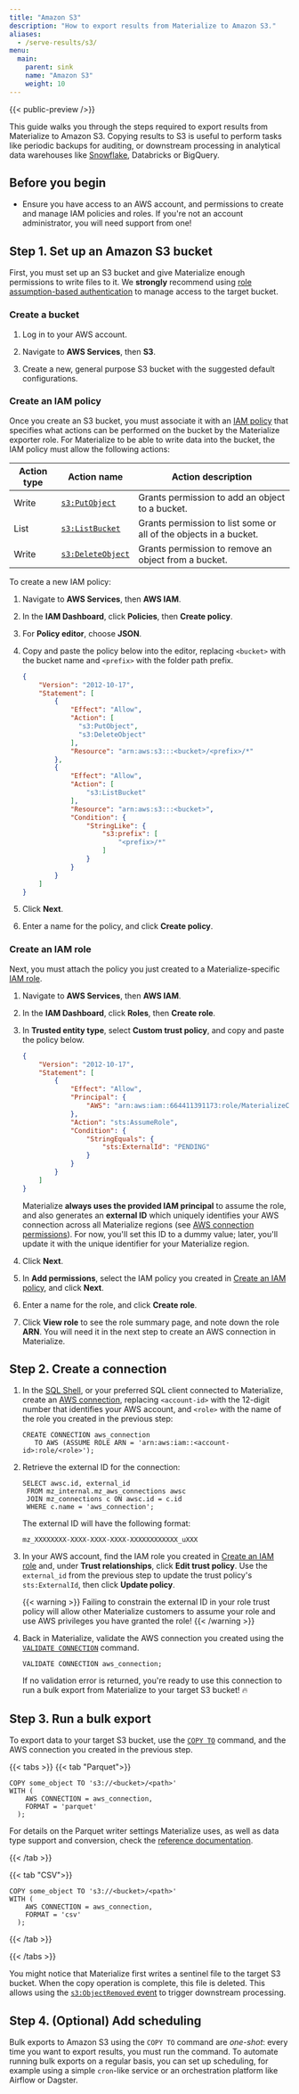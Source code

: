 ```yaml
---
title: "Amazon S3"
description: "How to export results from Materialize to Amazon S3."
aliases:
  - /serve-results/s3/
menu:
  main:
    parent: sink
    name: "Amazon S3"
    weight: 10
---
```


{{< public-preview />}}

This guide walks you through the steps required to export results from
Materialize to Amazon S3. Copying results to S3 is
useful to perform tasks like periodic backups for auditing, or downstream
processing in analytical data warehouses like [Snowflake](/serve-results/snowflake/),
Databricks or BigQuery.

## Before you begin

- Ensure you have access to an AWS account, and permissions to create and manage
  IAM policies and roles. If you're not an account administrator, you will need
  support from one!

## Step 1. Set up an Amazon S3 bucket

First, you must set up an S3 bucket and give Materialize enough permissions to
write files to it. We **strongly** recommend using [role assumption-based authentication](/sql/create-connection/#aws-permissions)
to manage access to the target bucket.

### Create a bucket

1. Log in to your AWS account.

1. Navigate to **AWS Services**, then **S3**.

1. Create a new, general purpose S3 bucket with the suggested default
   configurations.

### Create an IAM policy

Once you create an S3 bucket, you must associate it with an [IAM policy](https://docs.aws.amazon.com/IAM/latest/UserGuide/access_policies.html)
that specifies what actions can be performed on the bucket by the Materialize
exporter role. For Materialize to be able to write data into the bucket, the
IAM policy must allow the following actions:

Action type  | Action name                                                                            | Action description
-------------|----------------------------------------------------------------------------------------|---------------
Write        | [`s3:PutObject`](https://docs.aws.amazon.com/AmazonS3/latest/API/API_PutObject.html)      | Grants permission to add an object to a bucket.
List         | [`s3:ListBucket`](https://docs.aws.amazon.com/AmazonS3/latest/API/API_ListObjectsV2.html) | Grants permission to list some or all of the objects in a bucket.
Write        | [`s3:DeleteObject`](https://docs.aws.amazon.com/AmazonS3/latest/API/API_DeleteObject.html)| Grants permission to remove an object from a bucket.

To create a new IAM policy:

1. Navigate to **AWS Services**, then **AWS IAM**.

1. In the **IAM Dashboard**, click **Policies**, then **Create policy**.

1. For **Policy editor**, choose **JSON**.

1. Copy and paste the policy below into the editor, replacing `<bucket>` with
   the bucket name and `<prefix>` with the folder path prefix.

   ```json
   {
       "Version": "2012-10-17",
       "Statement": [
           {
               "Effect": "Allow",
               "Action": [
                 "s3:PutObject",
                 "s3:DeleteObject"
               ],
               "Resource": "arn:aws:s3:::<bucket>/<prefix>/*"
           },
           {
               "Effect": "Allow",
               "Action": [
                   "s3:ListBucket"
               ],
               "Resource": "arn:aws:s3:::<bucket>",
               "Condition": {
                   "StringLike": {
                       "s3:prefix": [
                           "<prefix>/*"
                       ]
                   }
               }
           }
       ]
   }
   ```

1. Click **Next**.

1. Enter a name for the policy, and click **Create policy**.

### Create an IAM role

Next, you must attach the policy you just created to a Materialize-specific
[IAM role](https://docs.aws.amazon.com/IAM/latest/UserGuide/id_roles.html).

1. Navigate to **AWS Services**, then **AWS IAM**.

1. In the **IAM Dashboard**, click **Roles**, then **Create role**.

1. In **Trusted entity type**, select **Custom trust policy**, and copy and
   paste the policy below.

   ```json
   {
       "Version": "2012-10-17",
       "Statement": [
           {
               "Effect": "Allow",
               "Principal": {
                   "AWS": "arn:aws:iam::664411391173:role/MaterializeConnection"
               },
               "Action": "sts:AssumeRole",
               "Condition": {
                   "StringEquals": {
                       "sts:ExternalId": "PENDING"
                   }
               }
           }
       ]
   }
   ```

   Materialize **always uses the provided IAM principal** to assume the role, and
   also generates an **external ID** which uniquely identifies your AWS connection
   across all Materialize regions (see [AWS connection permissions](/sql/create-connection/#aws-permissions)).
   For now, you'll set this ID to a dummy value; later, you'll update it with
   the unique identifier for your Materialize region.

1. Click **Next**.

1. In **Add permissions**, select the IAM policy you created in [Create an IAM policy](#create-an-iam-policy),
   and click **Next**.

1. Enter a name for the role, and click **Create role**.

1. Click **View role** to see the role summary page, and note down the
   role **ARN**. You will need it in the next step to create an AWS connection in
   Materialize.

## Step 2. Create a connection

1. In the [SQL Shell](/console/), or your preferred SQL
   client connected to Materialize, create an [AWS connection](/sql/create-connection/#aws),
   replacing `<account-id>` with the 12-digit number that identifies your
   AWS account, and  `<role>` with the name of the role you created in the
   previous step:

   ```mzsql
   CREATE CONNECTION aws_connection
      TO AWS (ASSUME ROLE ARN = 'arn:aws:iam::<account-id>:role/<role>');
   ```

1. Retrieve the external ID for the connection:

   ```mzsql
   SELECT awsc.id, external_id
    FROM mz_internal.mz_aws_connections awsc
    JOIN mz_connections c ON awsc.id = c.id
    WHERE c.name = 'aws_connection';
   ```

   The external ID will have the following format:

   ```text
   mz_XXXXXXXX-XXXX-XXXX-XXXX-XXXXXXXXXXXX_uXXX
   ```

1. In your AWS account, find the IAM role you created in [Create an IAM role](#create-an-iam-role)
   and, under **Trust relationships**, click **Edit trust policy**. Use the
   `external_id` from the previous step to update the trust policy's
   `sts:ExternalId`, then click **Update policy**.

   {{< warning >}}
   Failing to constrain the external ID in your role trust policy
   will allow other Materialize customers to assume your role and use AWS
   privileges you have granted the role!
   {{< /warning >}}

1. Back in Materialize, validate the AWS connection you created using the
   [`VALIDATE CONNECTION`](/sql/validate-connection) command.

   ```mzsql
   VALIDATE CONNECTION aws_connection;
   ```

   If no validation error is returned, you're ready to use this connection to
   run a bulk export from Materialize to your target S3 bucket! 🔥

## Step 3. Run a bulk export

To export data to your target S3 bucket, use the [`COPY TO`](/sql/copy-to/#copy-to-s3)
command, and the AWS connection you created in the previous step.

{{< tabs >}}
{{< tab "Parquet">}}

```mzsql
COPY some_object TO 's3://<bucket>/<path>'
WITH (
    AWS CONNECTION = aws_connection,
    FORMAT = 'parquet'
  );
```

For details on the Parquet writer settings Materialize uses, as well as data
type support and conversion, check the [reference documentation](/sql/copy-to/#copy-to-s3-parquet).

{{< /tab >}}

{{< tab "CSV">}}

```mzsql
COPY some_object TO 's3://<bucket>/<path>'
WITH (
    AWS CONNECTION = aws_connection,
    FORMAT = 'csv'
  );
```

{{< /tab >}}

{{< /tabs >}}

You might notice that Materialize first writes a sentinel file to the target S3
bucket. When the copy operation is complete, this file is deleted. This allows
using the [`s3:ObjectRemoved` event](https://docs.aws.amazon.com/AmazonS3/latest/userguide/notification-how-to-event-types-and-destinations.html#supported-notification-event-types)
to trigger downstream processing.

## Step 4. (Optional) Add scheduling

Bulk exports to Amazon S3 using the `COPY TO` command are _one-shot_: every time
you want to export results, you must run the command. To automate running bulk
exports on a regular basis, you can set up scheduling, for example using a
simple `cron`-like service or an orchestration platform like Airflow or
Dagster.
